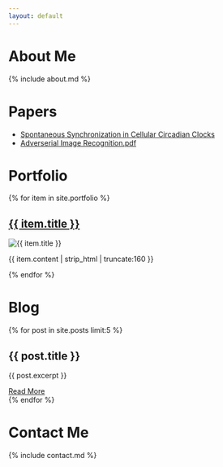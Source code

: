 ```yaml
---
layout: default
---
```


<!-- About Me Section -->
<div class="container">
  <div id="about">
    <h1>About Me</h1>
    {% include about.md %}
  </div>

  <!-- Papers Section -->
  <div id="papers">
    <h1>Papers</h1>
  <ul>
    <li><a href="assets/pdf/Dynamics_of_Axially_Coupled_Rotor_Pair.pdf">Spontaneous Synchronization in Cellular Circadian Clocks</a></li>
    <li><a href="assets/pdf/Adverserial_Image_Recognition.pdf">Adverserial Image Recognition.pdf</a></li>
    <!-- add more papers here -->
  </ul>
  </div>

  <!-- Portfolio Section -->
  <div id="portfolio">
    <h1>Portfolio</h1>
    {% for item in site.portfolio %}
    <div class="portfolio-item">
        <h2><a href="{{ item.url }}">{{ item.title }}</a></h2>
        <img src="{{ item.image }}" alt="{{ item.title }}">
        <p>{{ item.content | strip_html | truncate:160 }}</p>
    </div>
    {% endfor %}
  </div>

  <!-- Blog Section -->
  <div id="blog">
    <h1>Blog</h1>
    {% for post in site.posts limit:5 %}
      <div class="blog-post">
        <h2>{{ post.title }}</h2>
        <p>{{ post.excerpt }}</p>
        <a href="{{ post.url }}">Read More</a>
      </div>
    {% endfor %}
  </div>

  <!-- Contact Information Section -->
  <div id="contact">
    <h1>Contact Me</h1>
    {% include contact.md %}
  </div>
</div>